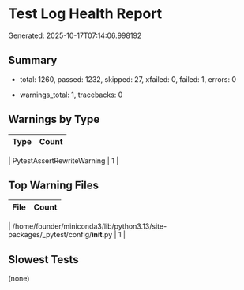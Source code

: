 # Test Log Health Report

Generated: 2025-10-17T07:14:06.998192


## Summary

- total: 1260, passed: 1232, skipped: 27, xfailed: 0, failed: 1, errors: 0

- warnings_total: 1, tracebacks: 0


## Warnings by Type

| Type | Count |
|---|---:|

| PytestAssertRewriteWarning | 1 |


## Top Warning Files

| File | Count |
|---|---:|

| /home/founder/miniconda3/lib/python3.13/site-packages/_pytest/config/__init__.py | 1 |


## Slowest Tests

(none)
